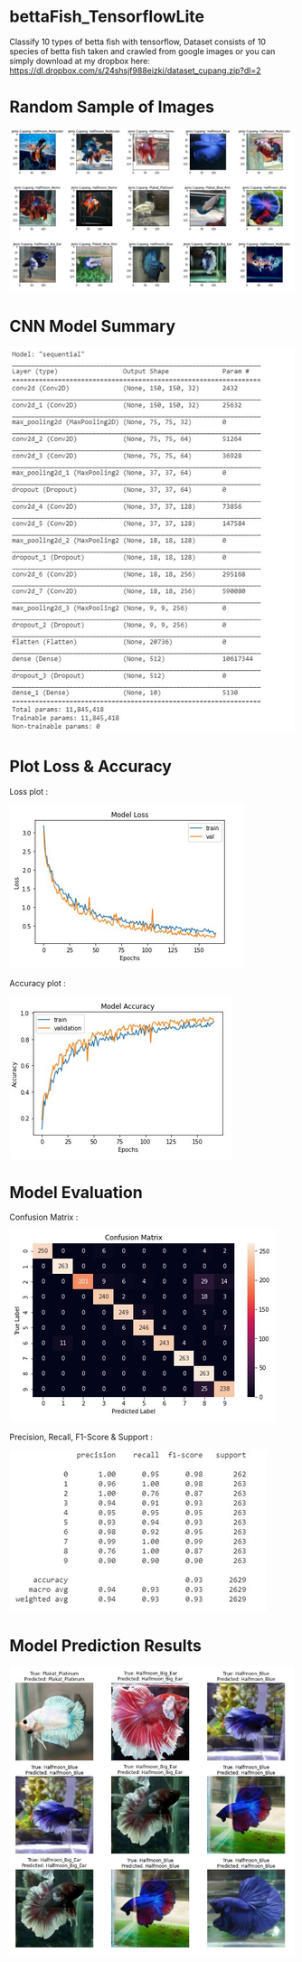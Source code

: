 # bettaFish_TensorflowLite
Classify 10 types of betta fish with tensorflow, Dataset consists of 10 species of betta fish taken and crawled from google images or you can simply download at my dropbox here: https://dl.dropbox.com/s/24shsjf988eizki/dataset_cupang.zip?dl=2

# Random Sample of Images
![](bettaFish/random.JPG)

# CNN Model Summary
![](bettaFish/model.JPG)

# Plot Loss & Accuracy
Loss plot : 

![](bettaFish/loss.JPG)

Accuracy plot : 

![](bettaFish/accuracy.JPG)

# Model Evaluation 
Confusion Matrix : 

![](bettaFish/eval1.JPG)

Precision, Recall, F1-Score & Support : 

![](bettaFish/eval2.JPG)

# Model Prediction Results
![](bettaFish/predict.JPG)
